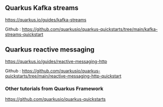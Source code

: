 ## Quarkus Kafka streams

https://quarkus.io/guides/kafka-streams

Github : https://github.com/quarkusio/quarkus-quickstarts/tree/main/kafka-streams-quickstart

## Quarkus reactive messaging

https://quarkus.io/guides/reactive-messaging-http

Github : https://github.com/quarkusio/quarkus-quickstarts/tree/main/reactive-messaging-http-quickstart

### Other tutorials from Quarkus Framework

https://github.com/quarkusio/quarkus-quickstarts